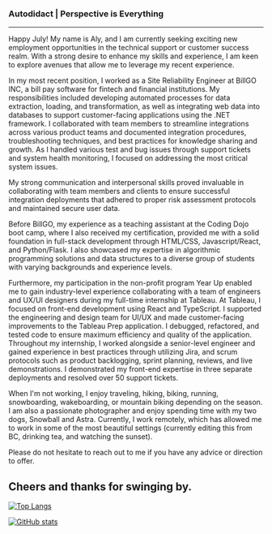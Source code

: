 ### Autodidact |  Perspective is Everything

---
Happy July! My name is Aly, and I am currently seeking exciting new employment opportunities in the technical support or customer success realm. With a strong desire to enhance my skills and experience, I am keen to explore avenues that allow me to leverage my recent experience.

In my most recent position, I worked as a Site Reliability Engineer at BillGO INC, a bill pay software for fintech and financial institutions. My responsibilities included developing automated processes for data extraction, loading, and transformation, as well as integrating web data into databases to support customer-facing applications using the .NET framework. I collaborated with team members to streamline integrations across various product teams and documented integration procedures, troubleshooting techniques, and best practices for knowledge sharing and growth. As I handled various test and bug issues through support tickets and system health monitoring, I focused on addressing the most critical system issues.

My strong communication and interpersonal skills proved invaluable in collaborating with team members and clients to ensure successful integration deployments that adhered to proper risk assessment protocols and maintained secure user data.

Before BillGO, my experience as a teaching assistant at the Coding Dojo boot camp, where I also received my certification, provided me with a solid foundation in full-stack development through HTML/CSS, Javascript/React, and Python/Flask. I also showcased my expertise in algorithmic programming solutions and data structures to a diverse group of students with varying backgrounds and experience levels. 

Furthermore, my participation in the non-profit program Year Up enabled me to gain industry-level experience collaborating with a team of engineers and UX/UI designers during my full-time internship at Tableau. At Tableau, I focused on front-end development using React and TypeScript. I supported the engineering and design team for UI/UX and made customer-facing improvements to the Tableau Prep application. I debugged, refactored, and tested code to ensure maximum efficiency and quality of the application. Throughout my internship, I worked alongside a senior-level engineer and gained experience in best practices through utilizing Jira, and scrum protocols such as product backlogging, sprint planning, reviews, and live demonstrations. I demonstrated my front-end expertise in three separate deployments and resolved over 50 support tickets.

When I'm not working, I enjoy traveling, hiking, biking, running, snowboarding, wakeboarding, or mountain biking depending on the season. I am also a passionate photographer and enjoy spending time with my two dogs, Snowball and Astra. Currently, I work remotely, which has allowed me to work in some of the most beautiful settings (currently editing this from BC, drinking tea, and watching the sunset).

Please do not hesitate to reach out to me if you have any advice or direction to offer.

Cheers and thanks for swinging by.
---

[![Top Langs](https://github-readme-stats.vercel.app/api/top-langs/?username=aefalshaw&layout=compact&theme=nord)](https://github.com/aefalshaw/github-readme-stats)


[![GitHub stats](https://github-readme-stats.vercel.app/api?username=aefalshaw&show_icons=true&theme=nord)](https://github.com/aefalshaw/github-readme-stats)

